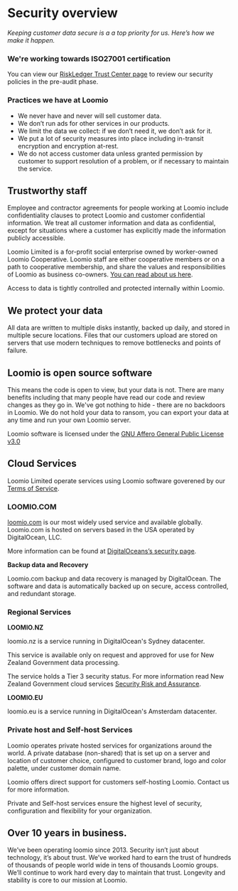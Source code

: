 # Security overview
_Keeping customer data secure is a a top priority for us. Here’s how we make it happen._

### We're working towards ISO27001 certification

You can view our [RiskLedger Trust Center page](https://app.riskledger.com/p/shared/6cc1455fbe514c03ba6cbb9cab716889) to review our security policies in the pre-audit phase.

### Practices we have at Loomio

* We never have and never will sell customer data.
* We don’t run ads for other services in our products.
* We limit the data we collect: if we don’t need it, we don’t ask for it.
* We put a lot of security measures into place including in-transit encryption and encryption at-rest.
* We do not access customer data unless granted permission by customer to support resolution of a problem, or if necessary to maintain the service.

## Trustworthy staff

Employee and contractor agreements for people working at Loomio include confidentiality clauses to protect Loomio and customer confidential information. We treat all customer information and data as confidential, except for situations where a customer has explicitly made the information publicly accessible.

Loomio Limited is a for-profit social enterprise owned by worker-owned Loomio Cooperative. Loomio staff are either cooperative members or on a path to cooperative membership, and share the values and responsibilities of Loomio as business co-owners. [You can read about us here](https://www.loomio.com/about).

Access to data is tightly controlled and protected internally within Loomio. 

## We protect your data

All data are written to multiple disks instantly, backed up daily, and stored in multiple secure locations. Files that our customers upload are stored on servers that use modern techniques to remove bottlenecks and points of failure.

## Loomio is open source software

This means the code is open to view, but your data is not. There are many benefits including that many people have read our code and review changes as they go in. We've got nothing to hide - there are no backdoors in Loomio. We do not hold your data to ransom, you can export your data at any time and run your own Loomio server.

Loomio software is licensed under the [GNU Affero General Public License v3.0](https://github.com/loomio/loomio/blob/master/LICENSE.txt)

## Cloud Services

Loomio Limited operate services using Loomio software goverened by our [Terms of Service](../terms/index.md).

### LOOMIO.COM

[loomio.com](https://www.loomio.com/) is our most widely used service and available globally.  Loomio.com is hosted on servers based in the USA operated by DigitalOcean, LLC.

More information can be found at [DigitalOceans’s security page](https://www.digitalocean.com/security).

**Backup data and Recovery**

Loomio.com backup and data recovery is managed by DigitalOcean. The software and data is automatically backed up on secure, access controlled, and redundant storage.

### Regional Services 

**LOOMIO.NZ**

loomio.nz is a service running in DigitalOcean's Sydney datacenter.

This service is available only on request and approved for use for New Zealand Government data processing. 

The service holds a Tier 3 security status. For more information read New Zealand Government cloud services [Security Risk and Assurance](https://marketplace.govt.nz/suppliers/apply-to-be-a-supplier-2/cloud-services-security-risk-and-assurance/).  

**LOOMIO.EU**

loomio.eu is a service running in DigitalOcean's Amsterdam datacenter.

### Private host and Self-host Services

Loomio operates private hosted services for organizations around the world.  A private database (non-shared) that is set up on a server and location of customer choice, configured to customer brand, logo and color palette, under customer domain name. 

Loomio offers direct support for customers self-hosting Loomio.  Contact us for more information.

Private and Self-host services ensure the highest level of security, configuration and flexibility for your organization.

## Over 10 years in business.

We’ve been operating loomio since 2013. Security isn’t just about technology, it’s about trust. We’ve worked hard to earn the trust of hundreds of thousands of people world wide in tens of thousands Loomio groups. We’ll continue to work hard every day to maintain that trust. Longevity and stability is core to our mission at Loomio.
